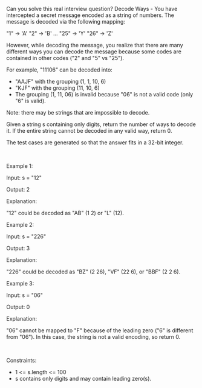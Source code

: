 Can you solve this real interview question? Decode Ways - You have intercepted a secret message encoded as a string of numbers. The message is decoded via the following mapping:

"1" -> 'A'
"2" -> 'B'
...
"25" -> 'Y'
"26" -> 'Z'

However, while decoding the message, you realize that there are many different ways you can decode the message because some codes are contained in other codes ("2" and "5" vs "25").

For example, "11106" can be decoded into:

 * "AAJF" with the grouping (1, 1, 10, 6)
 * "KJF" with the grouping (11, 10, 6)
 * The grouping (1, 11, 06) is invalid because "06" is not a valid code (only "6" is valid).

Note: there may be strings that are impossible to decode.

Given a string s containing only digits, return the number of ways to decode it. If the entire string cannot be decoded in any valid way, return 0.

The test cases are generated so that the answer fits in a 32-bit integer.

 

Example 1:

Input: s = "12"

Output: 2

Explanation:

"12" could be decoded as "AB" (1 2) or "L" (12).

Example 2:

Input: s = "226"

Output: 3

Explanation:

"226" could be decoded as "BZ" (2 26), "VF" (22 6), or "BBF" (2 2 6).

Example 3:

Input: s = "06"

Output: 0

Explanation:

"06" cannot be mapped to "F" because of the leading zero ("6" is different from "06"). In this case, the string is not a valid encoding, so return 0.

 

Constraints:

 * 1 <= s.length <= 100
 * s contains only digits and may contain leading zero(s).